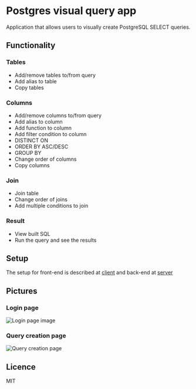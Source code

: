 # Postgres visual query app

Application that allows users to visually create PostgreSQL SELECT queries.

## Functionality

### Tables

* Add/remove tables to/from query
* Add alias to table
* Copy tables 

### Columns

* Add/remove columns to/from query
* Add alias to column
* Add function to column
* Add filter condition to column
* DISTINCT ON
* ORDER BY ASC/DESC
* GROUP BY
* Change order of columns
* Copy columns

### Join

* Join table
* Change order of joins
* Add multiple conditions to join

### Result
 
* View built SQL
* Run the query and see the results

## Setup

The setup for front-end is described at [client](../master/client) and back-end at [server](../master/server)

## Pictures

### Login page
![Login page image](../master/common/images/loginPage.png)

### Query creation page

![Query creation page](../master/common/images/queryPage.png)

## Licence

MIT
